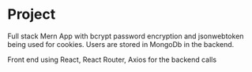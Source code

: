 # Project

Full stack Mern App with bcrypt password encryption and jsonwebtoken being used for cookies. Users are stored in MongoDb in the backend.

Front end using React, React Router, Axios for the backend calls
